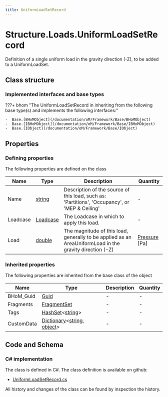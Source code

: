 ```yaml
---
title: UniformLoadSetRecord
---
```


# Structure.Loads.UniformLoadSetRecord

Definition of a single uniform load in the gravity direction (-Z), to be added to a UniformLoadSet.

## Class structure

### Implemented interfaces and base types

???+ bhom "The UniformLoadSetRecord in inheriting from the following base type(s) and implements the following interfaces:"

    -  Base.[BHoMObject](/documentation/oM/Framework/Base/BHoMObject)
    -  Base.[IBHoMObject](/documentation/oM/Framework/Base/IBHoMObject)
    -  Base.[IObject](/documentation/oM/Framework/Base/IObject)


## Properties



### Defining properties

The following properties are defined on the class

| Name             | Type             | Description      | Quantity         |
|------------------|------------------|------------------|------------------|
| Name | [string](https://learn.microsoft.com/en-us/dotnet/api/System.String?view=netstandard-2.0) | Description of the source of this load, such as: 'Partitions', 'Occupancy', or 'MEP &amp; Ceiling' | - |
| Loadcase | [Loadcase](/documentation/oM/Analytical/Structure/Loads/Loadcase) | The Loadcase in which to apply this load. | - |
| Load | [double](https://learn.microsoft.com/en-us/dotnet/api/System.Double?view=netstandard-2.0) | The magnitude of this load, generally to be applied as an AreaUniformLoad in the gravity direction (-Z) | [Pressure](/documentation/oM/Dimensional/Quantities/Attributes/Pressure) [Pa] |


### Inherited properties
The following properties are inherited from the base class of the object

| Name             | Type             | Description      | Quantity         |
|------------------|------------------|------------------|------------------|
| BHoM_Guid | [Guid](https://learn.microsoft.com/en-us/dotnet/api/System.Guid?view=netstandard-2.0) | - | - |
| Fragments | [FragmentSet](/documentation/oM/Framework/Base/FragmentSet) | - | - |
| Tags | [HashSet](https://learn.microsoft.com/en-us/dotnet/api/System.Collections.Generic.HashSet-1?view=netstandard-2.0)&lt;[string](https://learn.microsoft.com/en-us/dotnet/api/System.String?view=netstandard-2.0)&gt; | - | - |
| CustomData | [Dictionary](https://learn.microsoft.com/en-us/dotnet/api/System.Collections.Generic.Dictionary-2?view=netstandard-2.0)&lt;[string](https://learn.microsoft.com/en-us/dotnet/api/System.String?view=netstandard-2.0), [object](https://learn.microsoft.com/en-us/dotnet/api/System.Object?view=netstandard-2.0)&gt; | - | - |


## Code and Schema

### C# implementation

The class is defined in C#. The class definition is available on github:

- [UniformLoadSetRecord.cs](https://github.com/BHoM/BHoM/blob/develop/Structure_oM/Loads\UniformLoadSetRecord.cs)

All history and changes of the class can be found by inspection the history.
